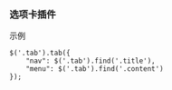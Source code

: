 ### 选项卡插件
示例

	$('.tab').tab({
		"nav": $('.tab').find('.title'),
		"menu": $('.tab').find('.content')
	});